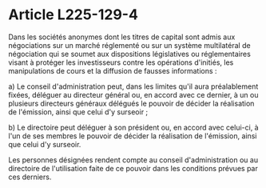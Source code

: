 # Article L225-129-4

<p> Dans les  sociétés anonymes dont les titres de capital sont admis aux négociations sur un  marché réglementé ou sur un système multilatéral de négociation qui se soumet  aux dispositions législatives ou réglementaires visant à protéger les  investisseurs contre les opérations d'initiés, les manipulations de cours et la  diffusion de fausses informations :</p><p>   a) Le conseil d'administration peut, dans les limites qu'il aura préalablement fixées, déléguer au directeur général ou, en accord avec ce dernier, à un ou plusieurs directeurs généraux délégués le pouvoir de décider la réalisation de l'émission, ainsi que celui d'y surseoir ;</p><p>   b) Le directoire peut déléguer à son président ou, en accord avec celui-ci, à l'un de ses membres le pouvoir de décider la réalisation de l'émission, ainsi que celui d'y surseoir.</p><p>   Les personnes désignées rendent compte au conseil d'administration ou au directoire de l'utilisation faite de ce pouvoir dans les conditions prévues par ces derniers.</p>